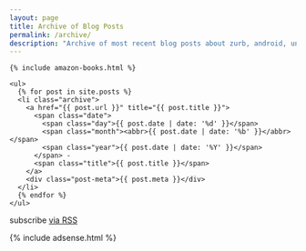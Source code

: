```yaml
---
layout: page
title: Archive of Blog Posts
permalink: /archive/
description: "Archive of most recent blog posts about zurb, android, unit testing, and javascript."
---
```

<div class="home">

	{% include amazon-books.html %}
	
	<ul>
	  {% for post in site.posts %}
	  <li class="archive">
		<a href="{{ post.url }}" title="{{ post.title }}">
		  <span class="date">
			<span class="day">{{ post.date | date: '%d' }}</span>
			<span class="month"><abbr>{{ post.date | date: '%b' }}</abbr></span>
			<span class="year">{{ post.date | date: '%Y' }}</span>
		  </span> - 
		  <span class="title">{{ post.title }}</span>
		</a>
		<div class="post-meta">{{ post.meta }}</div>
	  </li>
	  {% endfor %}
	</ul>

  <p class="rss-subscribe">
	<span class="fi-rss size-21"></span> subscribe <a href="{{ "/feed.xml" | prepend: site.baseurl }}">via RSS</a>
  </p>
 
</div>

{% include adsense.html %}
